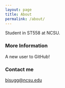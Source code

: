 ```yaml
---
layout: page
title: About
permalink: /about/
---
```


Student in ST558 at NCSU.

### More Information

A new user to GitHub!

### Contact me

[bjsugg@ncsu.edu](mailto:bjsugg@ncsu.edu)
